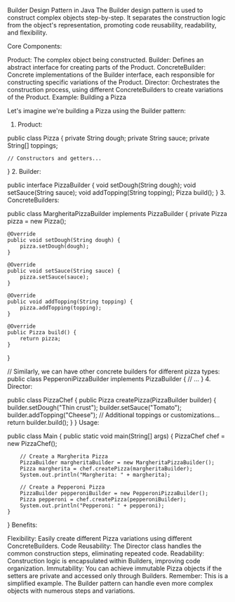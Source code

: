 Builder Design Pattern in Java
The Builder design pattern is used to construct complex objects step-by-step. It separates the construction logic from the object's representation, promoting code reusability, readability, and flexibility.

Core Components:

Product: The complex object being constructed.
Builder: Defines an abstract interface for creating parts of the Product.
ConcreteBuilder: Concrete implementations of the Builder interface, each responsible for constructing specific variations of the Product.
Director: Orchestrates the construction process, using different ConcreteBuilders to create variations of the Product.
Example: Building a Pizza

Let's imagine we're building a Pizza using the Builder pattern:

1. Product:

public class Pizza {
    private String dough;
    private String sauce;
    private String[] toppings;

    // Constructors and getters...
}
2. Builder:

public interface PizzaBuilder {
    void setDough(String dough);
    void setSauce(String sauce);
    void addTopping(String topping);
    Pizza build(); 
}
3. ConcreteBuilders:

public class MargheritaPizzaBuilder implements PizzaBuilder {
    private Pizza pizza = new Pizza();

    @Override
    public void setDough(String dough) {
        pizza.setDough(dough);
    }

    @Override
    public void setSauce(String sauce) {
        pizza.setSauce(sauce);
    }

    @Override
    public void addTopping(String topping) {
        pizza.addTopping(topping);
    }

    @Override
    public Pizza build() {
        return pizza;
    }
}

// Similarly, we can have other concrete builders for different pizza types:
public class PepperoniPizzaBuilder implements PizzaBuilder { 
    // ...
}
4. Director:

public class PizzaChef {
    public Pizza createPizza(PizzaBuilder builder) {
        builder.setDough("Thin crust");
        builder.setSauce("Tomato");
        builder.addTopping("Cheese");
        // Additional toppings or customizations...
        return builder.build();
    }
}
Usage:

public class Main {
    public static void main(String[] args) {
        PizzaChef chef = new PizzaChef();

        // Create a Margherita Pizza
        PizzaBuilder margheritaBuilder = new MargheritaPizzaBuilder();
        Pizza margherita = chef.createPizza(margheritaBuilder); 
        System.out.println("Margherita: " + margherita);

        // Create a Pepperoni Pizza
        PizzaBuilder pepperoniBuilder = new PepperoniPizzaBuilder();
        Pizza pepperoni = chef.createPizza(pepperoniBuilder);
        System.out.println("Pepperoni: " + pepperoni);
    }
}
Benefits:

Flexibility: Easily create different Pizza variations using different ConcreteBuilders.
Code Reusability: The Director class handles the common construction steps, eliminating repeated code.
Readability: Construction logic is encapsulated within Builders, improving code organization.
Immutability: You can achieve immutable Pizza objects if the setters are private and accessed only through Builders.
Remember: This is a simplified example. The Builder pattern can handle even more complex objects with numerous steps and variations.